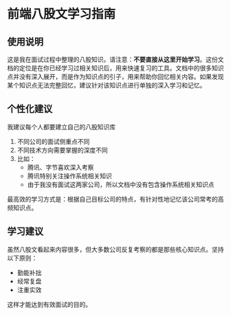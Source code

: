 # 前端八股文学习指南

## 使用说明

这是我在面试过程中整理的八股知识。请注意：**不要直接从这里开始学习**。这份文档的定位是在你已经学习过相关知识后，用来快速复习的工具。文档中的很多知识点并没有深入展开，而是作为知识点的引子，用来帮助你回忆相关内容。如果发现某个知识点无法完整回忆，建议针对该知识点进行单独的深入学习和记忆。

## 个性化建议

我建议每个人都要建立自己的八股知识库

1. 不同公司的面试侧重点不同
2. 不同技术方向需要掌握的深度不同
3. 比如：
   - 腾讯、字节喜欢深入考察
   - 腾讯特别关注操作系统相关知识
   - 由于我没有面试这两家公司，所以文档中没有包含操作系统相关知识点

最高效的学习方式是：根据自己目标公司的特点，有针对性地记忆该公司常考的高频知识点。

## 学习建议

虽然八股文看起来内容很多，但大多数公司反复考察的都是那些核心知识点。坚持以下原则：

- 勤能补拙
- 经常复盘
- 注重实效

这样才能达到有效面试的目的。
